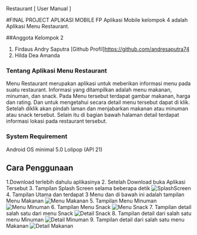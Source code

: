 Restaurant [ User Manual ]

#FINAL PROJECT APLIKASI MOBILE
FP Aplikasi Mobile kelompok 4 adalah Aplikasi Menu Restaurant.

##Anggota Kelompok 2
1. Firdaus Andry Saputra [Github Profil]https://github.com/andresaputra74
2. Hilda Dea Amanda

### Tentang Aplikasi Menu Restaurant
Menu Restaurant merupakan aplikasi untuk meberikan informasi menu pada suatu restaurant. Informasi yang ditampilkan adalah menu makanan, minuman, dan snack. Pada Menu tersebut terdapat gambar makanan, harga dan rating. Dan untuk mengetahui secara detail menu tersebut dapat di klik. Setelah diklik akan pindah laman dan menjabarkan makanan atau minuman atau snack tersebut. Selain itu di bagian bawah halaman detail terdapat informasi lokasi pada restaurant tersebut. 

### System Requirement
Android OS minimal 5.0 Lolipop (API 21)

## Cara Penggunaan
1.Download terlebih dahulu aplikasinya
2. Setelah Download buka Aplikasi Tersebut
3. Tampilan Splash Screen selama beberapa detik
![SplashScreen](https://user-images.githubusercontent.com/43087587/71016325-95ddbe80-2127-11ea-96d1-8d9ac6d01180.jpg) 
4. Tampilan Utama dan terdapat 3 Menu dan di bawah ini adalah tampilan Menu Makanan
![Menu Makanan](https://user-images.githubusercontent.com/43087587/71016320-95452800-2127-11ea-8a93-aaa4b650c84b.jpg)
5. Tampilan Menu Minuman
![Menu Minuman](https://user-images.githubusercontent.com/43087587/71016322-95452800-2127-11ea-89a4-23787e3d1e04.jpg)
6. Tampilan Menu Snack
![Menu Snack](https://user-images.githubusercontent.com/43087587/71016323-95ddbe80-2127-11ea-854c-19730a54e22e.jpg)
7. Tampilan detail salah satu dari menu Snack
![Detail Snack](https://user-images.githubusercontent.com/43087587/71016319-95452800-2127-11ea-85be-120b9ac84f62.jpg)
8.  Tampilan detail dari salah satu menu Minuman
![Detail Minuman](https://user-images.githubusercontent.com/43087587/71016318-94ac9180-2127-11ea-9ba9-8716ece239ca.jpg)
9. Tampilan detail dari salah satu menu Makanan
![Detail Makanan](https://user-images.githubusercontent.com/43087587/71016317-94ac9180-2127-11ea-961c-f2e77863c652.jpg)
